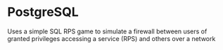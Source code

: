 # PostgreSQL
Uses a simple SQL RPS game to simulate a firewall between users of granted privileges accessing a service (RPS) and others over a network
